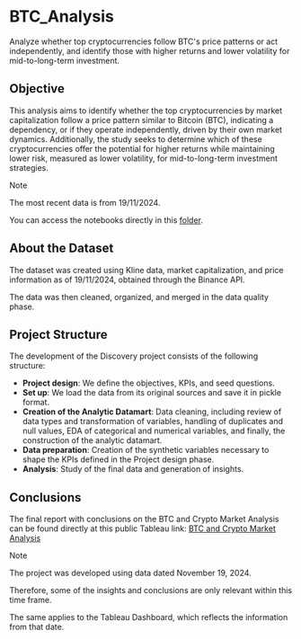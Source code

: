# BTC_Analysis
Analyze whether top cryptocurrencies follow BTC's price patterns or act independently, and identify those with higher returns and lower volatility for mid-to-long-term investment.

## Objective

This analysis aims to identify whether the top cryptocurrencies by market capitalization follow a price pattern similar to Bitcoin (BTC), indicating a dependency, or if they operate independently, driven by their own market dynamics. Additionally, the study seeks to determine which of these cryptocurrencies offer the potential for higher returns while maintaining lower risk, measured as lower volatility, for mid-to-long-term investment strategies.

> [!NOTE]  
> The most recent data is from 19/11/2024.
> 
> You can access the notebooks directly in this [folder](https://github.com/TonyGonzalezData/BTC_Analysis/tree/main/03_Notebooks/01_Development).


## About the Dataset

The dataset was created using Kline data, market capitalization, and price information as of 19/11/2024, obtained through the Binance API.

The data was then cleaned, organized, and merged in the data quality phase.


## Project Structure

The development of the Discovery project consists of the following structure:

- **Project design**: We define the objectives, KPIs, and seed questions.
- **Set up**: We load the data from its original sources and save it in pickle format.
- **Creation of the Analytic Datamart**: Data cleaning, including review of data types and transformation of variables, handling of duplicates and null values, EDA of categorical and numerical variables, and finally, the construction of the analytic datamart.
- **Data preparation**: Creation of the synthetic variables necessary to shape the KPIs defined in the Project design phase.
- **Analysis**: Study of the final data and generation of insights.

## Conclusions

The final report with conclusions on the BTC and Crypto Market Analysis can be found directly at this public Tableau link: [BTC and Crypto Market Analysis](https://public.tableau.com/app/profile/antonio.gonz.lez.pazos/viz/BTCandCryptoMarketAnalysis/Intro)


> [!NOTE]  
> The project was developed using data dated November 19, 2024.
> 
> Therefore, some of the insights and conclusions are only relevant within this time frame.
> 
> The same applies to the Tableau Dashboard, which reflects the information from that date.
